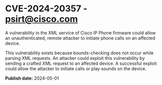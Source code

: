 # CVE-2024-20357 - psirt@cisco.com

A vulnerability in the XML service of Cisco IP Phone firmware could allow an unauthenticated, remote attacker to initiate phone calls on an affected device.  
 This vulnerability exists because bounds-checking does not occur while parsing XML requests. An attacker could exploit this vulnerability by sending a crafted XML request to an affected device. A successful exploit could allow the attacker to initiate calls or play sounds on the device.

**Publish date:** 2024-05-01
